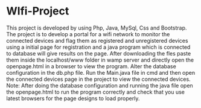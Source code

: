 # WIfi-Project
This project is developed by using Php, Java, MySql, Css and Bootstrap. The project is to develop a portal for a wifi network to monitor the connected devices and flag them as registered and unregistered devices using a initial page for registration and a java program which is connected to database will give results on the page.
After downloading the fles paste them inside the localhost/www folder in wamp server and directly open the openpage.html in a browser to view the program.
Alter the database configuration in the db.php file.
Run the Main.java file in cmd and then open the connected devices page in the project to view the connected devices.
Note: After doing the database configuration  and running the java file open the openpage.html to run the program correctly and check that you use latest browsers for the page designs to  load properly.
